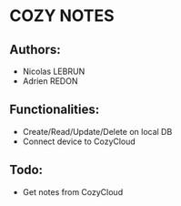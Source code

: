 # COZY NOTES

## Authors:
  - Nicolas LEBRUN
  - Adrien REDON
  
## Functionalities:
  - Create/Read/Update/Delete on local DB
  - Connect device to CozyCloud
  
## Todo:
  - Get notes from CozyCloud

